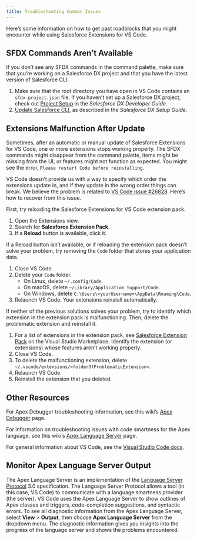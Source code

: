 ```yaml
---
title: Troubleshooting Common Issues
---
```


Here’s some information on how to get past roadblocks that you might encounter while using Salesforce Extensions for VS Code.

## SFDX Commands Aren’t Available

If you don’t see any SFDX commands in the command palette, make sure that you’re working on a Salesforce DX project and that you have the latest version of Salesforce CLI.

1. Make sure that the root directory you have open in VS Code contains an `sfdx-project.json` file. If you haven’t set up a Salesforce DX project, check out [Project Setup](https://developer.salesforce.com/docs/atlas.en-us.sfdx_dev.meta/sfdx_dev/sfdx_dev_workspace_setup.htm) in the _Salesforce DX Developer Guide_.
2. [Update Salesforce CLI](https://developer.salesforce.com/docs/atlas.en-us.sfdx_setup.meta/sfdx_setup/sfdx_setup_update_cli.htm), as described in the _Salesforce DX Setup Guide_.

## Extensions Malfunction After Update

Sometimes, after an automatic or manual update of Salesforce Extensions for VS Code, one or more extensions stops working properly. The SFDX commands might disappear from the command palette, items might be missing from the UI, or features might not function as expected. You might see the error, `Please restart Code before reinstalling`.

VS Code doesn’t provide us with a way to specify which order the extensions update in, and if they update in the wrong order things can break. We believe the problem is related to [VS Code issue #26828](https://github.com/Microsoft/vscode/issues/26828#issuecomment-344589719). Here’s how to recover from this issue.

First, try reloading the Salesforce Extensions for VS Code extension pack.

1. Open the Extensions view.
1. Search for **Salesforce Extension Pack**.
1. If a **Reload** button is available, click it.

If a Reload button isn’t available, or if reloading the extension pack doesn’t solve your problem, try removing the `Code` folder that stores your application data.

1. Close VS Code.
1. Delete your `Code` folder.
   - On Linux, delete `~/.config/Code`.
   - On macOS, delete `~/Library/Application Support/Code`.
   - On Windows, delete `C:\Users\<yourUsername>\AppData\Roaming\Code`.
1. Relaunch VS Code. Your extensions reinstall automatically.

If neither of the previous solutions solves your problem, try to identify which extension in the extension pack is malfunctioning. Then, delete the problematic extension and reinstall it.

1. For a list of extensions in the extension pack, see [Salesforce Extension Pack](https://marketplace.visualstudio.com/items?itemName=salesforce.salesforcedx-vscode) on the Visual Studio Marketplace. Identify the extension (or extensions) whose features aren’t working properly.
1. Close VS Code.
1. To delete the malfunctioning extension, delete `~/.vscode/extensions/<folderOfProblematicExtension>`.
1. Relaunch VS Code.
1. Reinstall the extension that you deleted.

## Other Resources

For Apex Debugger troubleshooting information, see this wiki’s [Apex Debugger](https://github.com/forcedotcom/salesforcedx-vscode/wiki/Apex-Debugger) page.

For information on troubleshooting issues with code smartness for the Apex language, see this wiki’s [Apex Language Server](https://github.com/forcedotcom/salesforcedx-vscode/wiki/Apex-Language-Server) page.

For general information about VS Code, see the [Visual Studio Code docs](https://code.visualstudio.com/docs).

## Monitor Apex Language Server Output

The Apex Language Server is an implementation of the [Language Server Protocol](https://github.com/Microsoft/language-server-protocol) 3.0 specification. The Language Server Protocol allows a tool (in this case, VS Code) to communicate with a language smartness provider (the server). VS Code uses the Apex Language Server to show outlines of Apex classes and triggers, code-completion suggestions, and syntactic errors. To see all diagnostic information from the Apex Language Server, select **View** > **Output**, then choose **Apex Language Server** from the dropdown menu. The diagnostic information gives you insights into the progress of the language server and shows the problems encountered.
